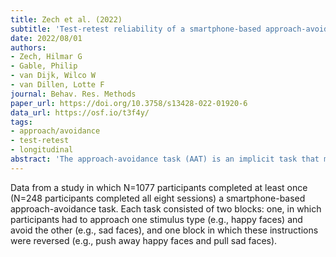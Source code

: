 ```yaml
---
title: Zech et al. (2022)
subtitle: 'Test-retest reliability of a smartphone-based approach-avoidance task: Effects of retest period, stimulus type, and demographics.'
date: 2022/08/01
authors:
- Zech, Hilmar G
- Gable, Philip
- van Dijk, Wilco W
- van Dillen, Lotte F
journal: Behav. Res. Methods
paper_url: https://doi.org/10.3758/s13428-022-01920-6
data_url: https://osf.io/t3f4y/
tags:
- approach/avoidance
- test-retest
- longitudinal
abstract: 'The approach-avoidance task (AAT) is an implicit task that measures peoples behavioral tendencies to approach or avoid stimuli in the environment. In recent years, it has been used successfully to help explain a variety of health problems (e.g., addictions and phobias). Unfortunately, more recent AAT studies have failed to replicate earlier promising findings. One explanation for these replication failures could be that the AAT does not reliably measure approach-avoidance tendencies. Here, we first review existing literature on the reliability of various versions of the AAT. Next, we examine the AATs reliability in a large and diverse sample (N = 1077; 248 of whom completed all sessions). Using a smartphone-based, mobile AAT, we measured participants approach-avoidance tendencies eight times over a period of seven months (one measurement per month) in two distinct stimulus sets (happy/sad expressions and disgusting/neutral stimuli). The mobile AATs split-half reliability was adequate for face stimuli (r = .85), but low for disgust stimuli (r = .72). Its test-retest reliability based on a single measurement was poor for either stimulus set (all ICC1s < .3). Its test-retest reliability based on the average of all eight measurements was moderately good for face stimuli (ICCk = .73), but low for disgust stimuli (ICCk = .5). Results suggest that single-measurement AATs could be influenced by unexplained temporal fluctuations of approach-avoidance tendencies. These fluctuations could be examined in future studies. Until then, this work suggests that future research using the AAT should rely on multiple rather than single measurements.'
---
```


Data from a study in which N=1077 participants completed at least once (N=248 participants completed all eight sessions) a smartphone-based approach-avoidance task. Each task consisted of two blocks: one, in which participants had to approach one stimulus type (e.g., happy faces) and avoid the other (e.g., sad faces), and one block in which these instructions were reversed (e.g., push away happy faces and pull sad faces).
